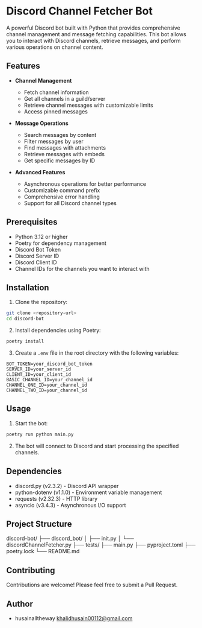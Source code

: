 # Discord Channel Fetcher Bot

A powerful Discord bot built with Python that provides comprehensive channel management and message fetching capabilities. This bot allows you to interact with Discord channels, retrieve messages, and perform various operations on channel content.

## Features

- **Channel Management**
  - Fetch channel information
  - Get all channels in a guild/server
  - Retrieve channel messages with customizable limits
  - Access pinned messages

- **Message Operations**
  - Search messages by content
  - Filter messages by user
  - Find messages with attachments
  - Retrieve messages with embeds
  - Get specific messages by ID

- **Advanced Features**
  - Asynchronous operations for better performance
  - Customizable command prefix
  - Comprehensive error handling
  - Support for all Discord channel types

## Prerequisites

- Python 3.12 or higher
- Poetry for dependency management
- Discord Bot Token
- Discord Server ID
- Discord Client ID
- Channel IDs for the channels you want to interact with

## Installation

1. Clone the repository:
```bash
git clone <repository-url>
cd discord-bot
```

2. Install dependencies using Poetry:
```bash
poetry install
```

3. Create a `.env` file in the root directory with the following variables:
```env
BOT_TOKEN=your_discord_bot_token
SERVER_ID=your_server_id
CLIENT_ID=your_client_id
BASIC_CHANNEL_ID=your_channel_id
CHANNEL_ONE_ID=your_channel_id
CHANNEL_TWO_ID=your_channel_id
```

## Usage

1. Start the bot:
```bash
poetry run python main.py
```

2. The bot will connect to Discord and start processing the specified channels.

## Dependencies

- discord.py (v2.3.2) - Discord API wrapper
- python-dotenv (v1.1.0) - Environment variable management
- requests (v2.32.3) - HTTP library
- asyncio (v3.4.3) - Asynchronous I/O support

## Project Structure

discord-bot/
├── discord_bot/
│ ├── init.py
│ └── discordChannelFetcher.py
├── tests/
├── main.py
├── pyproject.toml
├── poetry.lock
└── README.md


## Contributing

Contributions are welcome! Please feel free to submit a Pull Request.


## Author

- husainalltheway <khalidhusain00112@gmail.com>